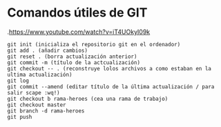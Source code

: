 # Comandos útiles de GIT
.https://www.youtube.com/watch?v=iT4UOkyI09k


    git init (inicializa el repositorio git en el ordenador)
    git add . (añadir cambios)
    git reset . (borra actualización anterior)
    git commit -m (título de la actcualización)
    git checkout -- . (reconstruye lolos archivos a como estaban en la ultima actualización)
    git log
    git commit --amend (editar título de la última actualización / para salir scape :wq!)
    git checkout b rama-heroes (cea una rama de trabajo)
    git checkout master
    git branch -d rama-heroes
    git push


